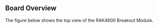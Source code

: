 ## Board Overview

The figure below shows the top view of the RAK4600 Breakout Module.

<rk-img
  src="/assets/images/datasheet/rak4600-breakout/board-overview/cwr7pftlffhyogeuzahz.jpg"
  width="40%"
  figure-number="1"
  caption="RAK4600 Breakout Board Illustration"
/>
